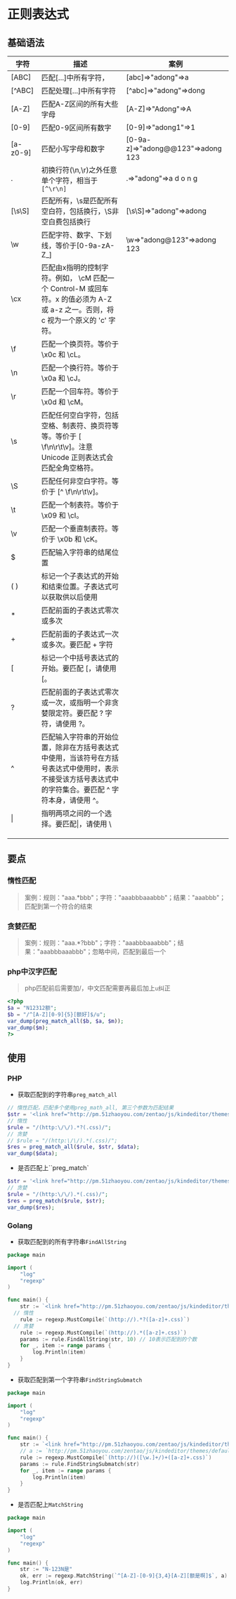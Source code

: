 # 正则表达式

## 基础语法

| 字符     | 描述                                                         | 案例                              |
| -------- | ------------------------------------------------------------ | --------------------------------- |
| [ABC]    | 匹配[...]中所有字符，                                        | [abc]=>"adong"=>a                 |
| [^ABC]   | 匹配处理[...]中所有字符                                      | [^abc]=>"adong"=>dong             |
| [A-Z]    | 匹配A-Z区间的所有大些字母                                    | [A-Z]=>"Adong"=>A                 |
| [0-9]    | 匹配0-9区间所有数字                                          | [0-9]=>"adong1"=>1                |
| [a-z0-9] | 匹配小写字母和数字                                           | [0-9a-z]=>"adong@@123"=>adong 123 |
| .        | 初换行符(\n,\r)之外任意单个字符，相当于``[^\r\n]``           | .=>"adong"=>a d o n g             |
| [\s\S]   | 匹配所有，\s是匹配所有空白符，包括换行，\S非空白费包括换行   | [\s\S]=>"adong"=>adong            |
| \w       | 匹配字符、数字、下划线，等价于[0-9a-zA-Z_]                   | \w=>"adong@123"=>adong 123        |
| \cx      | 匹配由x指明的控制字符。例如， \cM 匹配一个 Control-M 或回车符。x 的值必须为 A-Z 或 a-z 之一。否则，将 c 视为一个原义的 'c' 字符。 |                                   |
| \f       | 匹配一个换页符。等价于 \x0c 和 \cL。                         |                                   |
| \n       | 匹配一个换行符。等价于 \x0a 和 \cJ。                         |                                   |
| \r       | 匹配一个回车符。等价于 \x0d 和 \cM。                         |                                   |
| \s       | 匹配任何空白字符，包括空格、制表符、换页符等等。等价于 [ \f\n\r\t\v]。注意 Unicode 正则表达式会匹配全角空格符。 |                                   |
| \S       | 匹配任何非空白字符。等价于 [^ \f\n\r\t\v]。                  |                                   |
| \t       | 匹配一个制表符。等价于 \x09 和 \cI。                         |                                   |
| \v       | 匹配一个垂直制表符。等价于 \x0b 和 \cK。                     |                                   |
| $        | 匹配输入字符串的结尾位置                                     |                                   |
| ( )      | 标记一个子表达式的开始和结束位置。子表达式可以获取供以后使用 |                                   |
| *        | 匹配前面的子表达式零次或多次                                 |                                   |
| +        | 匹配前面的子表达式一次或多次。要匹配 + 字符                  |                                   |
| [        | 标记一个中括号表达式的开始。要匹配 [，请使用 \[。            |                                   |
| ?        | 匹配前面的子表达式零次或一次，或指明一个非贪婪限定符。要匹配 ? 字符，请使用 \?。 |                                   |
| ^        | 匹配输入字符串的开始位置，除非在方括号表达式中使用，当该符号在方括号表达式中使用时，表示不接受该方括号表达式中的字符集合。要匹配 ^ 字符本身，请使用 \^。 |                                   |
| \|       | 指明两项之间的一个选择。要匹配\|，请使用 \                   |                                   |
|          |                                                              |                                   |
|          |                                                              |                                   |
|          |                                                              |                                   |



## 要点

### 惰性匹配

> 案例：规则："aaa.*bbb"；字符："aaabbbaaabbb"；结果："aaabbb"；匹配到第一个符合的结束

### 贪婪匹配

> 案例：规则："aaa.*?bbb"；字符："aaabbbaaabbb"；结果："aaabbbaaabbb"；忽略中间，匹配到最后一个

### php中汉字匹配

> php匹配前后需要加/，中文匹配需要再最后加上``u``纠正

```php
<?php
$a = "N12312额";
$b = "/^[A-Z][0-9]{5}[额好]$/u";
var_dump(preg_match_all($b, $a, $m));
var_dump($m);
?>
```



## 使用

### PHP

* 获取匹配到的字符串``preg_match_all``

```php
// 惰性匹配，匹配多个使用preg_math_all, 第三个参数为匹配结果
$str = '<link href="http://pm.51zhaoyou.com/zentao/js/kindeditor/themes/default/default.css"rel="stylesheet"><link href="http://pm.51zhaoyou.com/zdadadsentao/js/kindeditor/themes/default/default.css" rel="stylesheet"><link href="http://pm.51zhaoyou.com/zentao/js/kindeditordsdbbthemes/default/default.css" rel="stylesheet">';
// 惰性
$rule = "/(http:\/\/).*?(.css)/";
// 贪婪
// $rule = "/(http:\/\/).*(.css)/";
$res = preg_match_all($rule, $str, $data);
var_dump($data);
```

* 是否匹配上``preg_match`

```php
$str = '<link href="http://pm.51zhaoyou.com/zentao/js/kindeditor/themes/default/default.css"rel="stylesheet"><link href="http://pm.51zhaoyou.com/zdadadsentao/js/kindeditor/themes/default/default.css" rel="stylesheet"><link href="http://pm.51zhaoyou.com/zentao/js/kindeditordsdbbthemes/default/default.css" rel="stylesheet">';
// 贪婪
$rule = "/(http:\/\/).*(.css)/";
$res = preg_match($rule, $str);
var_dump($res);
```



### Golang

* 获取匹配到的所有字符串``FindAllString``

```go
package main

import (
	"log"
	"regexp"
)

func main() {
	str := `<link href="http://pm.51zhaoyou.com/zentao/js/kindeditor/themes/default/default.css" rel="stylesheet"><link href="http://pm.51zhaoyou.com/zdadadsentao/js/kindeditor/themes/default/default.css" rel="stylesheet"><link href="http://pm.51zhaoyou.com/zentao/js/kindeditordsdbbthemes/default/default.css" rel="stylesheet">`
  // 惰性
	rule := regexp.MustCompile(`(http://).*?([a-z]+.css)`)
  // 贪婪
	rule := regexp.MustCompile(`(http://).*([a-z]+.css)`)
	params := rule.FindAllString(str, 10) // 10表示匹配到的个数
	for _, item := range params {
		log.Println(item)
	}
}

```

* 获取匹配到第一个字符串``FindStringSubmatch``

```go
package main

import (
	"log"
	"regexp"
)

func main() {
	str := `<link href="http://pm.51zhaoyou.com/zentao/js/kindeditor/themes/default/default.css" rel="stylesheet"><link href="http://pm.51zhaoyou.com/zdadadsentao/js/kindeditor/themes/default/default.css" rel="stylesheet"><link href="http://pm.51zhaoyou.com/zentao/js/kindeditordsdbbthemes/default/default.css" rel="stylesheet">`
	// a := `http://pm.51zhaoyou.com/zentao/js/kindeditor/themes/default/default.css`
	rule := regexp.MustCompile(`(http://)([\w.]+/)+([a-z]+.css)`)
	params := rule.FindStringSubmatch(str)
	for _, item := range params {
		log.Println(item)
	}
}
```



* 是否匹配上``MatchString``

```go
package main

import (
	"log"
	"regexp"
)

func main() {
	str := "N-123N是"
	ok, err := regexp.MatchString(`^[A-Z]-[0-9]{3,4}[A-Z][额是啊]$`, a)
	log.Println(ok, err)
}

```

